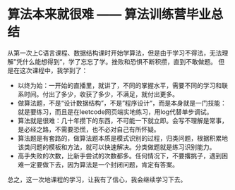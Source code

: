 # 算法本来就很难 —— 算法训练营毕业总结

从第一次上C语言课程、数据结构课时开始学算法，但是由于学习不得法，无法理解”凭什么能想得到“，学了忘忘了学。挫败和恐惧不断积攒，直到不敢做题。
但是在这次课程中，我学到了：
- 以终为始：一开始的直播里，就讲了，不同的掌握水平，需要不同的学习和联系时间。付出了多少，收获了多少，不满足，就付出更多。
- 做算法题，不是“设计数据结构”，不是”程序设计“，而是本身就是一门技能：就是要练习，而且是在leetcode网页端实地练习，用log代替单步调试。
- 算法就是很难：几十年攒下的东西，不可能一下就立即。会写不理解是常事，是必经之路，不需要恐慌，也不必对自己有所怀疑。
- 算法题是有套路的，做算法题本质是模式识别的过程，归类问题，根据积累地该类问题的模板和方法，就可以快速解决。分类做题就是练习识别能力。
- 高手失败的次数，比新手尝试的次数都多。任何情况下，不要撂挑子，遇到困难一定要做下去，因为算法是一个封闭问题，肯定有答案。

总之，这一次地课程的学习，让我有了信心，我会继续学习下去。    